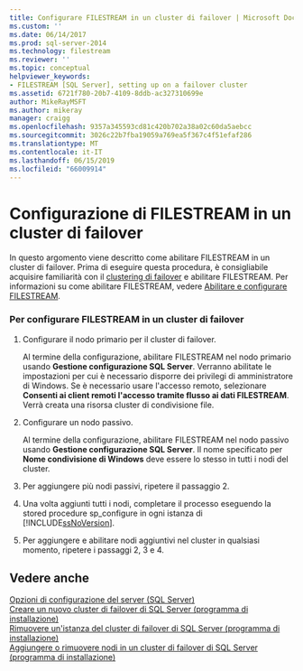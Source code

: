 ```yaml
---
title: Configurare FILESTREAM in un cluster di failover | Microsoft Docs
ms.custom: ''
ms.date: 06/14/2017
ms.prod: sql-server-2014
ms.technology: filestream
ms.reviewer: ''
ms.topic: conceptual
helpviewer_keywords:
- FILESTREAM [SQL Server], setting up on a failover cluster
ms.assetid: 6721f780-20b7-4109-8ddb-ac327310699e
author: MikeRayMSFT
ms.author: mikeray
manager: craigg
ms.openlocfilehash: 9357a345593cd81c420b702a38a02c60da5aebcc
ms.sourcegitcommit: 3026c22b7fba19059a769ea5f367c4f51efaf286
ms.translationtype: MT
ms.contentlocale: it-IT
ms.lasthandoff: 06/15/2019
ms.locfileid: "66009914"
---
```

# <a name="set-up-filestream-on-a-failover-cluster"></a>Configurazione di FILESTREAM in un cluster di failover
  In questo argomento viene descritto come abilitare FILESTREAM in un cluster di failover. Prima di eseguire questa procedura, è consigliabile acquisire familiarità con il [clustering di failover](../../sql-server/failover-clusters/windows/always-on-failover-cluster-instances-sql-server.md) e abilitare FILESTREAM. Per informazioni su come abilitare FILESTREAM, vedere [Abilitare e configurare FILESTREAM](enable-and-configure-filestream.md).  
  
### <a name="to-set-up-filestream-on-a-failover-cluster"></a>Per configurare FILESTREAM in un cluster di failover  
  
1.  Configurare il nodo primario per il cluster di failover.  
  
     Al termine della configurazione, abilitare FILESTREAM nel nodo primario usando **Gestione configurazione SQL Server**. Verranno abilitate le impostazioni per cui è necessario disporre dei privilegi di amministratore di Windows. Se è necessario usare l'accesso remoto, selezionare **Consenti ai client remoti l'accesso tramite flusso ai dati FILESTREAM**. Verrà creata una risorsa cluster di condivisione file.  
  
2.  Configurare un nodo passivo.  
  
     Al termine della configurazione, abilitare FILESTREAM nel nodo passivo usando **Gestione configurazione SQL Server**. Il nome specificato per **Nome condivisione di Windows** deve essere lo stesso in tutti i nodi del cluster.  
  
3.  Per aggiungere più nodi passivi, ripetere il passaggio 2.  
  
4.  Una volta aggiunti tutti i nodi, completare il processo eseguendo la stored procedure sp_configure in ogni istanza di [!INCLUDE[ssNoVersion](../../includes/ssnoversion-md.md)].  
  
5.  Per aggiungere e abilitare nodi aggiuntivi nel cluster in qualsiasi momento, ripetere i passaggi 2, 3 e 4.  
  
## <a name="see-also"></a>Vedere anche  
 [Opzioni di configurazione del server &#40;SQL Server&#41;](../../database-engine/configure-windows/server-configuration-options-sql-server.md)   
 [Creare un nuovo cluster di failover di SQL Server &#40;programma di installazione&#41;](../../sql-server/failover-clusters/install/create-a-new-sql-server-failover-cluster-setup.md)   
 [Rimuovere un'istanza del cluster di failover di SQL Server &#40;programma di installazione&#41;](../../sql-server/failover-clusters/install/remove-a-sql-server-failover-cluster-instance-setup.md)   
 [Aggiungere o rimuovere nodi in un cluster di failover di SQL Server &#40;programma di installazione&#41;](../../sql-server/failover-clusters/install/add-or-remove-nodes-in-a-sql-server-failover-cluster-setup.md)  
  
  
